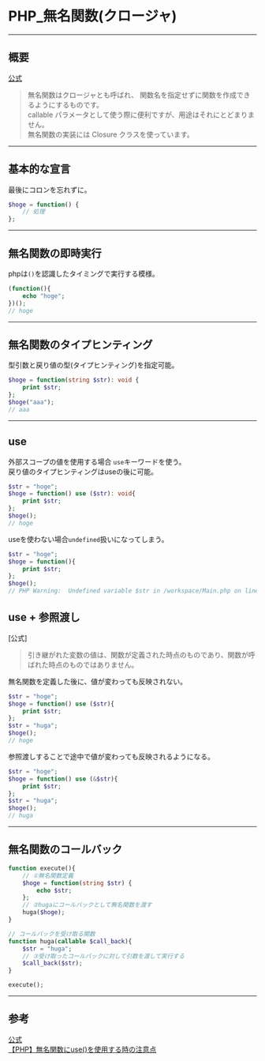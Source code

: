 # PHP_無名関数(クロージャ)

---

## 概要

[公式](https://www.php.net/manual/ja/functions.anonymous.php)  
>無名関数はクロージャとも呼ばれ、 関数名を指定せずに関数を作成できるようにするものです。  
callable パラメータとして使う際に便利ですが、用途はそれにとどまりません。  
無名関数の実装には Closure クラスを使っています。  

---

## 基本的な宣言

最後にコロンを忘れずに。  

``` php
$hoge = function() {
    // 処理
};
```

---

## 無名関数の即時実行

phpは`()`を認識したタイミングで実行する模様。  

``` php
(function(){
    echo "hoge";
})();
// hoge
```

---

## 無名関数のタイプヒンティング

型引数と戻り値の型(タイプヒンティング)を指定可能。  

``` php
$hoge = function(string $str): void {
    print $str;
};
$hoge("aaa");
// aaa
```

---

## use

外部スコープの値を使用する場合 `use`キーワードを使う。  
戻り値のタイプヒンティングはuseの後に可能。  

``` php
$str = "hoge";
$hoge = function() use ($str): void{
    print $str;
};
$hoge();
// hoge
```

useを使わない場合`undefined`扱いになってしまう。  

``` php
$str = "hoge";
$hoge = function(){
    print $str;
};
$hoge();
// PHP Warning:  Undefined variable $str in /workspace/Main.php on line 4
```

## use + 参照渡し

[公式]  
>引き継がれた変数の値は、関数が定義された時点のものであり、関数が呼ばれた時点のものではありません。  

無名関数を定義した後に、値が変わっても反映されない。  

``` php
$str = "hoge";
$hoge = function() use ($str){
    print $str;
};
$str = "huga";
$hoge();
// hoge
```

参照渡しすることで途中で値が変わっても反映されるようになる。  

``` php
$str = "hoge";
$hoge = function() use (&$str){
    print $str;
};
$str = "huga";
$hoge();
// huga
```

---

## 無名関数のコールバック

``` php
function execute(){
    // ①無名関数定義
    $hoge = function(string $str) {
        echo $str;
    };
    // ②hugaにコールバックとして無名関数を渡す
    huga($hoge);
}

// コールバックを受け取る関数
function huga(callable $call_back){
    $str = "huga";
    // ③受け取ったコールバックに対して引数を渡して実行する
    $call_back($str);
}

execute();
```

---

## 参考

[公式](https://www.php.net/manual/ja/functions.anonymous.php)  
[【PHP】無名関数にuse()を使用する時の注意点](https://qiita.com/westhouse_k/items/fe527b59146739cf7af3)  
